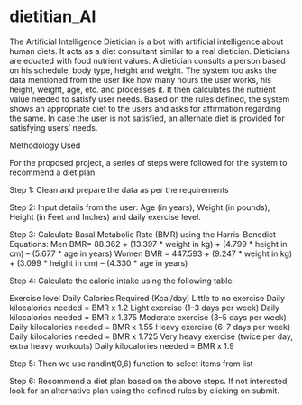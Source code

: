 # dietitian_AI

The Artificial Intelligence Dietician is a bot with artificial intelligence about human diets. It acts as a diet consultant similar to a real dietician. Dieticians are eduated with food nutrient values. A dietician consults a person based on his schedule, body type, height and weight. The system too asks the data mentioned from the user like how many hours the user works, his height, weight, age, etc. and processes it. It then calculates the nutrient value needed to satisfy user needs. Based on the rules defined, the system shows an appropriate diet to the users and asks for affirmation regarding the same. In case the user is not satisfied, an alternate diet is provided for satisfying users’ needs.

Methodology Used

For the proposed project, a series of steps were followed for the system to recommend a diet plan.

Step 1: Clean and prepare the data as per the requirements

Step 2: Input details from the user: Age (in years), Weight (in pounds), Height (in Feet and Inches) and daily exercise level.

Step 3: Calculate Basal Metabolic Rate (BMR) using the Harris-Benedict Equations: Men BMR= 88.362 + (13.397 * weight in kg) + (4.799 * height in cm) – (5.677 * age in years) Women BMR = 447.593 + (9.247 * weight in kg) + (3.099 * height in cm) – (4.330 * age in years)

Step 4: Calculate the calorie intake using the following table:

Exercise level Daily Calories Required (Kcal/day) Little to no exercise Daily kilocalories needed = BMR x 1.2 Light exercise (1–3 days per week) Daily kilocalories needed = BMR x 1.375 Moderate exercise (3–5 days per week) Daily kilocalories needed = BMR x 1.55 Heavy exercise (6–7 days per week) Daily kilocalories needed = BMR x 1.725 Very heavy exercise (twice per day, extra heavy workouts) Daily kilocalories needed = BMR x 1.9

Step 5: Then we use randint(0,6) function to select items from list

Step 6: Recommend a diet plan based on the above steps. If not interested, look for an alternative plan using the defined rules by clicking on submit.
